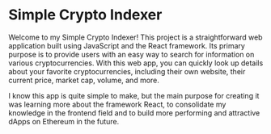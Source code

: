 # Simple Crypto Indexer

Welcome to my Simple Crypto Indexer! This project is a straightforward web application built using JavaScript and the React framework. Its primary purpose is to provide users with an easy way to search for information on various cryptocurrencies. With this web app, you can quickly look up details about your favorite cryptocurrencies, including their own website, their current price, market cap, volume, and more.

I know this app is quite simple to make, but the main purpose for creating it was learning more about the framework React, to consolidate my knowledge in the frontend field and to build more performing and attractive dApps on Ethereum in the future.
